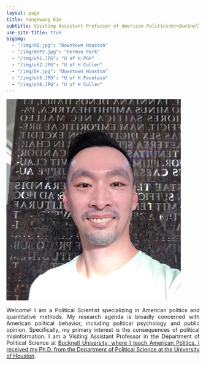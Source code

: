 ```yaml
---
layout: page
title: Yongkwang Kim
subtitle: Visiting Assistant Professor of American Politics<br>Bucknell University
use-site-title: true
bigimg:
  - "/img/HD.jpg": "Downtown Houston"
  - "/img/HHP2.jpg": "Herman Park"
  - "/img/uh1.JPG": "U of H PGH"
  - "/img/uh2.JPG": "U of H Cullen"
  - "/img/DH.jpg": "Downtown Houston"
  - "/img/uh5.JPG": "U of H Fountain"
  - "/img/uh6.JPG": "U of H Cullen"
---
```


<img src="/img/kp7.jpg" class="wrap align-right" alt="k profile">

<p align="justify">Welcome! I am a Political Scientist specializing in American politics and quantitative methods. My research agenda is broadly concerned with American political behavior, including political psychology and public opinion. Specifically, my primary interest is the consequences  of political misinformation. I am a Visiting Assistant Professor in the Department of Political Science at <a href="https://www.bucknell.edu/" target="_blank">Bucknell University, where I teach American Politics. I received my Ph.D. from the Department of Political Science at the <a href="https://www.uh.edu/class/political-science/" target="_blank">University of Houston</a>.
  

  
